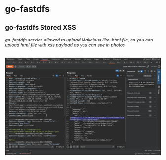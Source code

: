 # go-fastdfs
## go-fastdfs Stored XSS
###### go-fastdfs service allowed to upload Malicious like .html file, so you can upload html file with xss payload as you can see in photos
![Request and response](https://github.com/alirezacsp/Zero/blob/main/Screenshot%201403-07-12%20at%2009.17.22.png)
